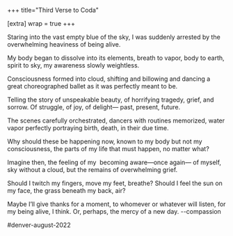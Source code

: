 +++
title="Third Verse to Coda"

[extra]
wrap = true
+++

Staring into the vast empty
blue of the sky, I was suddenly
arrested by the overwhelming
heaviness of being alive.

My body began to dissolve into
its elements, breath to vapor,
body to earth, spirit to sky, my
awareness slowly weightless.

Consciousness formed into cloud,
shifting and billowing and dancing
a great choreographed ballet as
it was perfectly meant to be.

Telling the story of unspeakable beauty,
of horrifying tragedy, grief, and sorrow.
Of struggle, of joy, of delight—
past, present, future.

The scenes carefully orchestrated,
dancers with routines memorized,
water vapor perfectly portraying birth,
death, in their due time.

Why should these be happening now,
known to my body but not my
consciousness, the parts of my life
that must happen, no matter what?

Imagine then, the feeling of my 
becoming aware—once again—
of myself, sky without a cloud,
but the remains of overwhelming grief.

Should I twitch my fingers,
move my feet, breathe?
Should I feel the sun on my face,
the grass beneath my back, air?

Maybe I’ll give thanks for a moment,
to whomever or whatever will listen,
for my being alive, I think.
Or, perhaps, the mercy of a new day. --compassion

#denver-august-2022 
